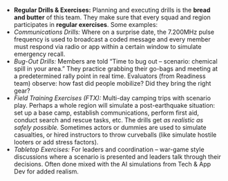 - **Regular Drills & Exercises:** Planning and executing drills is the **bread and butter** of this team. They make sure that every squad and region participates in **regular exercises**. Some examples:  
- _Communications Drills:_ Where on a surprise date, the 7.200MHz pulse frequency is used to broadcast a coded message and every member must respond via radio or app within a certain window to simulate emergency recall.  
- _Bug-Out Drills:_ Members are told “Time to bug out – scenario: chemical spill in your area.” They practice grabbing their go-bags and meeting at a predetermined rally point in real time. Evaluators (from Readiness team) observe: how fast did people mobilize? Did they bring the right gear?  
- _Field Training Exercises (FTX):_ Multi-day camping trips with scenario play. Perhaps a whole region will simulate a post-earthquake situation: set up a base camp, establish communications, perform first aid, conduct search and rescue tasks, etc. The drills get _as realistic as safely possible._ Sometimes actors or dummies are used to simulate casualties, or hired instructors to throw curveballs (like simulate hostile looters or add stress factors).  
- _Tabletop Exercises:_ For leaders and coordination – war-game style discussions where a scenario is presented and leaders talk through their decisions. Often done mixed with the AI simulations from Tech & App Dev for added realism.